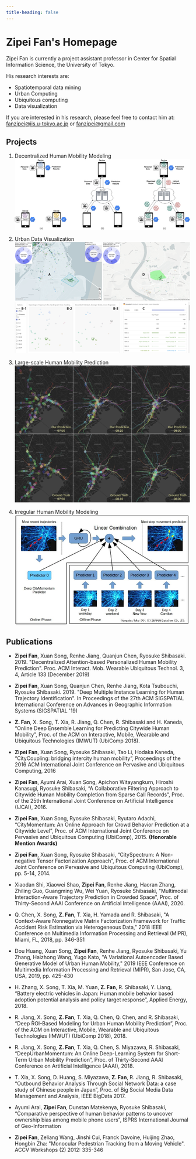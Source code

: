 ```yaml
---
title-heading: false
---
```


# Zipei Fan's Homepage

Zipei Fan is currently a project assistant professor in Center for Spatial Information Science, the University of Tokyo.

His research interests are:

- Spatiotemporal data mining
- Urban Computing
- Ubiquitous computing
- Data visualization

If you are interested in his research, please feel free to contact him at: fanzipei@iis.u-tokyo.ac.jp or fanzipei@gmail.com

## Projects

1. Decentralized Human Mobility Modeling
![](/assets/images/federated_prediction.jpg)

2. Urban Data Visualization
![](/assets/images/vis_system_intercity.png)

3. Large-scale Human Mobility Prediction
![](/assets/images/gathering.jpg)

4. Irregular Human Mobility Modeling
![](assets/images/ensemble_prediction.jpeg)

## Publications

* **Zipei Fan**, Xuan Song, Renhe Jiang, Quanjun Chen, Ryosuke Shibasaki. 2019. "Decentralized Attention-based Personalized Human Mobility Prediction". Proc. ACM Interact. Mob. Wearable Ubiquitous Technol. 3, 4, Article 133 (December 2019)

* **Zipei Fan**, Xuan Song, Quanjun Chen, Renhe Jiang, Kota Tsubouchi, Ryosuke Shibasaki. 2019. "Deep Multiple Instance Learning for Human Trajectory Identification". In Proceedings of the 27th ACM SIGSPATIAL International Conference on Advances in Geographic Information Systems (SIGSPATIAL '19)

* **Z. Fan**, X. Song, T. Xia, R. Jiang, Q. Chen, R. Shibasaki and H. Kaneda, “Online Deep Ensemble Learning for Predicting Citywide Human Mobility”, Proc. of the ACM on Interactive, Mobile, Wearable and Ubiquitous Technologies (IMWUT) (UbiComp 2018).

* **Zipei Fan**, Xuan Song, Ryosuke Shibasaki, Tao Li, Hodaka Kaneda, “CityCoupling: bridging intercity human mobility”, Proceedings of the 2016 ACM International Joint Conference on Pervasive and Ubiquitous Computing, 2016

* **Zipei Fan**, Ayumi Arai, Xuan Song, Apichon Witayangkurn, Hiroshi Kanasugi, Ryosuke Shibasaki, “A Collaborative Filtering Approach to Citywide Human Mobility Completion from Sparse Call Records”, Proc. of the 25th International Joint Conference on Artificial Intelligence (IJCAI), 2016.

* **Zipei Fan**, Xuan Song, Ryosuke Shibasaki, Ryutaro Adachi, “CityMomentum: An Online Approach for Crowd Behavior Prediction at a Citywide Level”, Proc. of ACM International Joint Conference on Pervasive and Ubiquitous Computing (UbiComp), 2015. **(Honorable Mention Awards)**

* **Zipei Fan**, Xuan Song, Ryosuke Shibasaki, “CitySpectrum: A Non-negative Tensor Factorization Approach”, Proc. of ACM International Joint Conference on Pervasive and Ubiquitous Computing (UbiComp), pp. 5-14, 2014.

* Xiaodan Shi, Xiaowei Shao, **Zipei Fan**, Renhe Jiang, Haoran Zhang, Zhiling Guo, Guangming Wu, Wei Yuan, Ryosuke Shibasaki, "Multimodal  Interaction-Aware  Trajectory  Prediction  in  Crowded  Space", Proc. of Thirty-Second AAAI Conference on Artificial Intelligence (AAAI), 2020.

* Q. Chen, X. Song, **Z. Fan**, T. Xia, H. Yamada and R. Shibasaki, "A Context-Aware Nonnegative Matrix Factorization Framework for Traffic Accident Risk Estimation via Heterogeneous Data," 2018 IEEE Conference on Multimedia Information Processing and Retrieval (MIPR), Miami, FL, 2018, pp. 346-351

* Dou Huang, Xuan Song, **Zipei Fan**, Renhe Jiang, Ryosuke Shibasaki, Yu Zhang, Haizhong Wang, Yugo Kato, "A Variational Autoencoder Based Generative Model of Urban Human Mobility," 2019 IEEE Conference on Multimedia Information Processing and Retrieval (MIPR), San Jose, CA, USA, 2019, pp. 425-430

* H. Zhang, X. Song, T. Xia, M. Yuan, **Z. Fan**, R. Shibasaki, Y. Liang, “Battery electric vehicles in Japan: Human mobile behavior based adoption potential analysis and policy target response”, Applied Energy, 2018.

* R. Jiang, X. Song, **Z. Fan**, T. Xia, Q. Chen, Q. Chen, and R. Shibasaki, “Deep ROI-Based Modeling for Urban Human Mobility Prediction”, Proc. of the ACM on Interactive, Mobile, Wearable and Ubiquitous Technologies (IMWUT) (UbiComp 2018), 2018.

* R. Jiang, X. Song, **Z. Fan**, T. Xia, Q. Chen, S. Miyazawa, R. Shibasaki, “DeepUrbanMomentum: An Online Deep-Learning System for Short-Term Urban Mobility Prediction”, Proc. of Thirty-Second AAAI Conference on Artificial Intelligence (AAAI), 2018.

* T. Xia, X. Song, D. Huang, S. Miyazawa, **Z. Fan**, R. Jiang, R. Shibasaki, “Outbound Behavior Analysis Through Social Network Data: a case study of Chinese people in Japan”, Proc. of Big Social Media Data Management and Analysis, IEEE BigData 2017.

* Ayumi Arai, **Zipei Fan**, Dunstan Matekenya, Ryosuke Shibasaki, “Comparative perspective of human behavior patterns to uncover ownership bias among mobile phone users”, ISPRS International Journal of Geo-Information

* **Zipei Fan**, Zeliang Wang, Jinshi Cui, Franck Davoine, Huijing Zhao, Hongbin Zha: "Monocular Pedestrian Tracking from a Moving Vehicle". ACCV Workshops (2) 2012: 335-346
